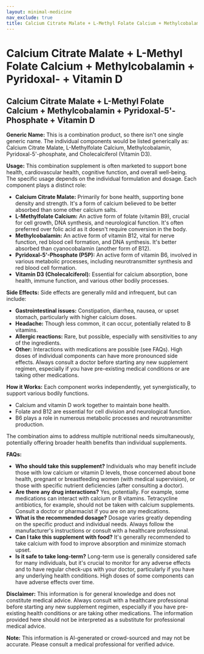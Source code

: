 ```yaml
---
layout: minimal-medicine
nav_exclude: true
title: Calcium Citrate Malate + L-Methyl Folate Calcium + Methylcobalamin + Pyridoxal- + Vitamin D
---
```


# Calcium Citrate Malate + L-Methyl Folate Calcium + Methylcobalamin + Pyridoxal- + Vitamin D

## Calcium Citrate Malate + L-Methyl Folate Calcium + Methylcobalamin + Pyridoxal-5'-Phosphate + Vitamin D

**Generic Name:**  This is a combination product, so there isn't one single generic name. The individual components would be listed generically as: Calcium Citrate Malate, L-Methylfolate Calcium, Methylcobalamin, Pyridoxal-5'-phosphate, and Cholecalciferol (Vitamin D3).

**Usage:** This combination supplement is often marketed to support bone health, cardiovascular health, cognitive function, and overall well-being.  The specific usage depends on the individual formulation and dosage.  Each component plays a distinct role:

* **Calcium Citrate Malate:** Primarily for bone health, supporting bone density and strength.  It's a form of calcium believed to be better absorbed than some other calcium salts.
* **L-Methylfolate Calcium:** An active form of folate (vitamin B9), crucial for cell growth, DNA synthesis, and neurological function. It's often preferred over folic acid as it doesn't require conversion in the body.
* **Methylcobalamin:** An active form of vitamin B12, vital for nerve function, red blood cell formation, and DNA synthesis.  It's better absorbed than cyanocobalamin (another form of B12).
* **Pyridoxal-5'-Phosphate (P5P):** An active form of vitamin B6, involved in various metabolic processes, including neurotransmitter synthesis and red blood cell formation.
* **Vitamin D3 (Cholecalciferol):** Essential for calcium absorption, bone health, immune function, and various other bodily processes.

**Side Effects:**  Side effects are generally mild and infrequent, but can include:

* **Gastrointestinal issues:**  Constipation, diarrhea, nausea, or upset stomach, particularly with higher calcium doses.
* **Headache:**  Though less common, it can occur, potentially related to B vitamins.
* **Allergic reactions:**  Rare, but possible, especially with sensitivities to any of the ingredients.
* **Other:**  Interactions with medications are possible (see FAQs).  High doses of individual components can have more pronounced side effects.  Always consult a doctor before starting any new supplement regimen, especially if you have pre-existing medical conditions or are taking other medications.

**How it Works:**  Each component works independently, yet synergistically, to support various bodily functions.

* Calcium and vitamin D work together to maintain bone health.
* Folate and B12 are essential for cell division and neurological function.
* B6 plays a role in numerous metabolic processes and neurotransmitter production.

The combination aims to address multiple nutritional needs simultaneously, potentially offering broader health benefits than individual supplements.


**FAQs:**

* **Who should take this supplement?**  Individuals who may benefit include those with low calcium or vitamin D levels, those concerned about bone health, pregnant or breastfeeding women (with medical supervision), or those with specific nutrient deficiencies (after consulting a doctor).
* **Are there any drug interactions?**  Yes, potentially.  For example, some medications can interact with calcium or B vitamins.  Tetracycline antibiotics, for example, should not be taken with calcium supplements.  Consult a doctor or pharmacist if you are on any medications.
* **What is the recommended dosage?**  Dosage varies greatly depending on the specific product and individual needs.  Always follow the manufacturer's instructions or consult with a healthcare professional.
* **Can I take this supplement with food?**  It's generally recommended to take calcium with food to improve absorption and minimize stomach upset.
* **Is it safe to take long-term?**  Long-term use is generally considered safe for many individuals, but it's crucial to monitor for any adverse effects and to have regular check-ups with your doctor, particularly if you have any underlying health conditions.  High doses of some components can have adverse effects over time.

**Disclaimer:**  This information is for general knowledge and does not constitute medical advice.  Always consult with a healthcare professional before starting any new supplement regimen, especially if you have pre-existing health conditions or are taking other medications.  The information provided here should not be interpreted as a substitute for professional medical advice.


**Note:** This information is AI-generated or crowd-sourced and may not be accurate. Please consult a medical professional for verified advice.